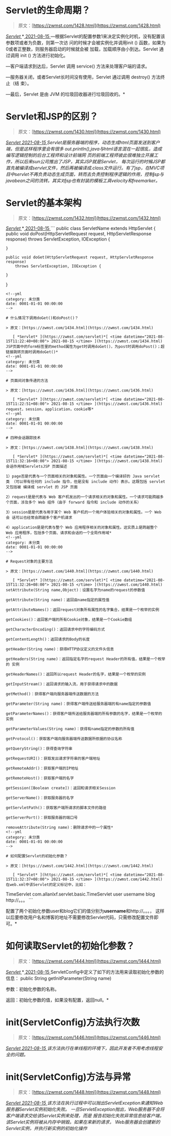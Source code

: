 <!--yml
category: 未分类
date: 0001-01-01 00:00:00
-->

# Servlet的生命周期？

> 原文：[https://zwmst.com/1428.html](https://zwmst.com/1428.html)

   [ *Servlet* ](https://zwmst.com/servlet)*[ <time datetime="2021-08-15T11:22:03+08:00"> 2021-08-15 </time> ](https://zwmst.com/1428.html)  —根据Servlet的配置参数1来决定实例化时机，没有配置该参数项或者为负数，则第一次访 问的时候才会被实例化并调用init () 函数，如果为0或者正整数，则服务器启动的时候就会被 加载，加载顺序由小到达。Servlet 通过调用 init () 方法进行初始化。

—客户端请求到达后，Servlet 调用 service() 方法来处理客户端的请求。

—服务器关闭，或者Servlet长时间没有使用，Servlet 通过调用 destroy() 方法终止（结 束）。

—最后，Servlet 是由 JVM 的垃圾回收器进行垃圾回收的。*
<!--yml
category: 未分类
date: 0001-01-01 00:00:00
-->

# Servlet和JSP的区别？

> 原文：[https://zwmst.com/1430.html](https://zwmst.com/1430.html)

   [ *Servlet* ](https://zwmst.com/servlet)*[ <time datetime="2021-08-15T11:22:14+08:00"> 2021-08-15 </time> ](https://zwmst.com/1430.html)  Servlet是服务器端的程序，动态生成html页面发送到客户端，但是这样程序里会有很多 out.println(),java与html语言混在一起很乱，造成编写逻辑控制的后台工程师和设计前端网 页的前端工程师彼此很难独立开展工作，所以后来sun公司推出了JSP，其实JSP就是Servlet， 每次运行的时候JSP都首先被编译成servlet文件，然后再被编译成.class文件运行。有了jsp，在MVC项目中servlet不再负责动态生成页面，转而去负责控制程序逻辑的作用，控制jsp与 javabean之间的流转。其实对jsp也有封装的模板工具velocity和freemarker。*
<!--yml
category: 未分类
date: 0001-01-01 00:00:00
-->

# Servlet的基本架构

> 原文：[https://zwmst.com/1432.html](https://zwmst.com/1432.html)

   [ *Servlet* ](https://zwmst.com/servlet)*[ <time datetime="2021-08-15T11:22:28+08:00"> 2021-08-15 </time> ](https://zwmst.com/1432.html)  ```
public class ServletName extends HttpServlet {
    public void doPost(HttpServletRequest request, HttpServletResponse response) 
        throws ServletException, IOException {

    }

    public void doGet(HttpServletRequest request, HttpServletResponse response) 
        throws ServletException, IOException {

    }
}
```*
<!--yml
category: 未分类
date: 0001-01-01 00:00:00
-->

# 什么情况下调用doGet()和doPost()？

> 原文：[https://zwmst.com/1434.html](https://zwmst.com/1434.html)

   [ *Servlet* ](https://zwmst.com/servlet)*[ <time datetime="2021-08-15T11:22:40+08:00"> 2021-08-15 </time> ](https://zwmst.com/1434.html)  JSP页面中的form标签里的method属性为get时调用doGet()，为post时调用doPost()；超链接跳转页面时调用doGet()*
<!--yml
category: 未分类
date: 0001-01-01 00:00:00
-->

# 页面间对象传递的方法

> 原文：[https://zwmst.com/1436.html](https://zwmst.com/1436.html)

   [ *Servlet* ](https://zwmst.com/servlet)*[ <time datetime="2021-08-15T11:22:51+08:00"> 2021-08-15 </time> ](https://zwmst.com/1436.html)  request，session，application，cookie等*
<!--yml
category: 未分类
date: 0001-01-01 00:00:00
-->

# 四种会话跟踪技术

> 原文：[https://zwmst.com/1438.html](https://zwmst.com/1438.html)

   [ *Servlet* ](https://zwmst.com/servlet)*[ <time datetime="2021-08-15T11:32:16+08:00"> 2021-08-15 </time> ](https://zwmst.com/1438.html)  会话作用域ServletsJSP 页面描述

1）page否是代表与一个页面相关的对象和属性。一个页面由一个编译好的 Java servlet 类 （可以带有任何的 include 指令，但是没有 include 动作）表示。这既包括 servlet 又包括被 编译成 servlet 的 JSP 页面

2）request是是代表与 Web 客户机发出的一个请求相关的对象和属性。一个请求可能跨越多 个页面，涉及多个 Web 组件（由于 forward 指令和 include 动作的关系）

3）session是是代表与用于某个 Web 客户机的一个用户体验相关的对象和属性。一个 Web 会 话可以也经常会跨越多个客户机请求

4）application是是代表与整个 Web 应用程序相关的对象和属性。这实质上是跨越整个 Web 应用程序，包括多个页面、请求和会话的一个全局作用域*
<!--yml
category: 未分类
date: 0001-01-01 00:00:00
-->

# Request对象的主要方法

> 原文：[https://zwmst.com/1440.html](https://zwmst.com/1440.html)

   [ *Servlet* ](https://zwmst.com/servlet)*[ <time datetime="2021-08-15T11:32:26+08:00"> 2021-08-15 </time> ](https://zwmst.com/1440.html)  setAttribute(String name,Object)：设置名字为name的request的参数值

getAttribute(String name)：返回由name指定的属性值

getAttributeNames()：返回request对象所有属性的名字集合，结果是一个枚举的实例

getCookies()：返回客户端的所有Cookie对象，结果是一个Cookie数组

getCharacterEncoding()：返回请求中的字符编码方式

getContentLength()：返回请求的Body的长度

getHeader(String name)：获得HTTP协议定义的文件头信息

getHeaders(String name)：返回指定名字的request Header的所有值，结果是一个枚举的 实例

getHeaderNames()：返回所以request Header的名字，结果是一个枚举的实例

getInputStream()：返回请求的输入流，用于获得请求中的数据

getMethod()：获得客户端向服务器端传送数据的方法

getParameter(String name)：获得客户端传送给服务器端的有name指定的参数值

getParameterNames()：获得客户端传送给服务器端的所有参数的名字，结果是一个枚举的 实例

getParameterValues(String name)：获得有name指定的参数的所有值

getProtocol()：获取客户端向服务器端传送数据所依据的协议名称

getQueryString()：获得查询字符串

getRequestURI()：获取发出请求字符串的客户端地址

getRemoteAddr()：获取客户端的IP地址

getRemoteHost()：获取客户端的名字

getSession([Boolean create])：返回和请求相关Session

getServerName()：获取服务器的名字

getServletPath()：获取客户端所请求的脚本文件的路径

getServerPort()：获取服务器的端口号

removeAttribute(String name)：删除请求中的一个属性*
<!--yml
category: 未分类
date: 0001-01-01 00:00:00
-->

# 如何配置Servlet的初始化参数？

> 原文：[https://zwmst.com/1442.html](https://zwmst.com/1442.html)

   [ *Servlet* ](https://zwmst.com/servlet)*[ <time datetime="2021-08-15T11:32:37+08:00"> 2021-08-15 </time> ](https://zwmst.com/1442.html)  在web.xml中该Servlet的定义标记中，比如：

```
 <servlet>
     <servlet-name>TimeServlet</servlet-name>
     <servlet-class>
         com.allanlxf.servlet.basic.TimeServlet
     </servlet-class>
     <init-param>
         <param-name>user</param-name>
         <param-value>username</param-value>
     </init-param>
     <init-param>
         <param-name>blog</param-name>
         <param-value>http://。。。</param-value>
     </init-param>
 </servlet>
```

配置了两个初始化参数user和blog它们的值分别为**username**和http://。。。， 这样以后要修改用户名和博客的地址不需要修改Servlet代码，只需修改配置文件即可。*
<!--yml
category: 未分类
date: 0001-01-01 00:00:00
-->

# 如何读取Servlet的初始化参数？

> 原文：[https://zwmst.com/1444.html](https://zwmst.com/1444.html)

   [ *Servlet* ](https://zwmst.com/servlet)*[ <time datetime="2021-08-15T11:32:51+08:00"> 2021-08-15 </time> ](https://zwmst.com/1444.html)  ServletConfig中定义了如下的方法用来读取初始化参数的信息： public String getInitParameter(String name)

参数：初始化参数的名称。

返回：初始化参数的值，如果没有配置，返回null。*
<!--yml
category: 未分类
date: 0001-01-01 00:00:00
-->

# init(ServletConfig)方法执行次数

> 原文：[https://zwmst.com/1446.html](https://zwmst.com/1446.html)

   [ *Servlet* ](https://zwmst.com/servlet)*[ <time datetime="2021-08-15T11:33:03+08:00"> 2021-08-15 </time> ](https://zwmst.com/1446.html)  该方法执行在单线程的环境下，因此开发者不用考虑线程安全的问题。*
<!--yml
category: 未分类
date: 0001-01-01 00:00:00
-->

# init(ServletConfig)方法与异常

> 原文：[https://zwmst.com/1448.html](https://zwmst.com/1448.html)

   [ *Servlet* ](https://zwmst.com/servlet)*[ <time datetime="2021-08-15T11:33:15+08:00"> 2021-08-15 </time> ](https://zwmst.com/1448.html)  该方法在执行过程中可以抛出ServletException来通知Web服务器Servlet实例初始化失败。 一旦ServletException抛出，Web服务器不会将客户端请求交给该Servlet实例来处理，而是 报告初始化失败异常信息给客户端，该Servlet实例将被从内存中销毁。如果在来新的请求， Web服务器会创建新的Servlet实例，并执行新实例的初始化操作*